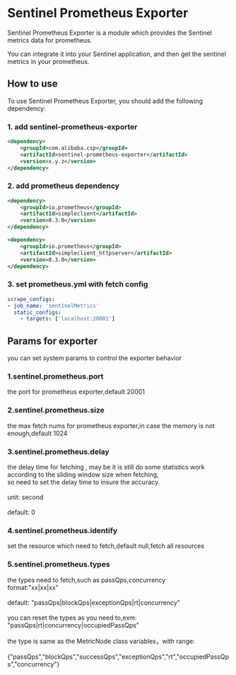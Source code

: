 # Sentinel Prometheus Exporter

Sentinel Prometheus Exporter is a module which provides the Sentinel metrics data for prometheus.

You can integrate it into your Sentinel application, and then get the sentinel metrics in your prometheus.

## How to use
To use Sentinel Prometheus Exporter, you should add the following dependency:
### 1. add sentinel-prometheus-exporter
```xml
<dependency>
    <groupId>com.alibaba.csp</groupId>
    <artifactId>sentinel-prometheus-exporter</artifactId>
    <version>x.y.z</version>
</dependency>
```

### 2. add prometheus dependency
```xml
<dependency>
    <groupId>io.prometheus</groupId>
    <artifactId>simpleclient</artifactId>
    <version>0.3.0</version>
</dependency>
```
```xml
<dependency>
    <groupId>io.prometheus</groupId>
    <artifactId>simpleclient_httpserver</artifactId>
    <version>0.3.0</version>
</dependency>
```


### 3. set prometheus.yml with fetch config

```yaml
scrape_configs:
- job_name: 'sentinelMetrics'
  static_configs:
    - targets: ['localhost:20001']
```

## Params for exporter
you can set system params to control the exporter behavior
### 1.sentinel.prometheus.port
the port for prometheus exporter,default 20001
### 2.sentinel.prometheus.size
the max fetch nums for prometheus exporter,in case the memory is not enough,default 1024
### 3.sentinel.prometheus.delay
the delay time for fetching , may be it is still do some statistics work according to the sliding window size when fetching,
<br/>so need to set the delay time to insure the accuracy.</br>
<br/>unit: second</br>
<br/>default: 0</br>
### 4.sentinel.prometheus.identify
set the resource which need to fetch,default null,fetch all resources
### 5.sentinel.prometheus.types
the types need to fetch,such as passQps,concurrency
<br/>format:"xx|xx|xx" </br>
<br/>default: "passQps|blockQps|exceptionQps|rt|concurrency"</br>
<br/>you can reset the types as you need to,exm: "passQps|rt|concurrency|occupiedPassQps"</br>
<br/>the type is same as the MetricNode class variables，with range: </br>
<br/>{"passQps","blockQps","successQps","exceptionQps","rt","occupiedPassQps","concurrency"}</br>
